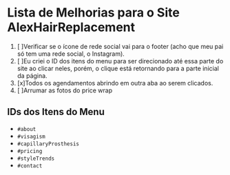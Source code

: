 # Lista de Melhorias para o Site AlexHairReplacement

1. [ ]Verificar se o ícone de rede social vai para o footer (acho que meu pai só tem uma rede social, o Instagram).
2. [ ]Eu criei o ID dos itens do menu para ser direcionado até essa parte do site ao clicar neles, porém, o clique está retornando para a parte inicial da página.
3. [x]Todos os agendamentos abrindo em outra aba ao serem clicados.
4. [ ]Arrumar as fotos do price wrap

## IDs dos Itens do Menu

- `#about`
- `#visagism`
- `#capillaryProsthesis`
- `#pricing`
- `#styleTrends`
- `#contact`